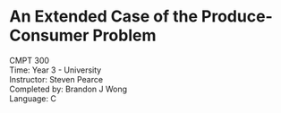 # An Extended Case of the Produce-Consumer Problem

CMPT 300  
Time: Year 3 - University  
Instructor: Steven Pearce  
Completed by: Brandon J Wong  
Language: C  